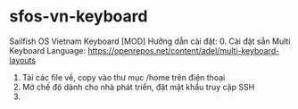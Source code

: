 # sfos-vn-keyboard
Sailfish OS Vietnam Keyboard [MOD]
Hưỡng dẫn cài đặt:
0. Cài đặt sẵn Multi Keyboard Language: https://openrepos.net/content/adel/multi-keyboard-layouts
1. Tải các file về, copy vào thư mục /home trên điện thoại
2. Mở chế độ dành cho nhà phát triển, đặt mật khẩu truy cập SSH
3. 
